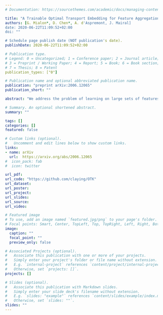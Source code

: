 ```yaml
---
# Documentation: https://sourcethemes.com/academic/docs/managing-content/

title: "A Trainable Optimal Transport Embedding for Feature Aggregation"
authors: [G. Mialon*, D. Chen*, A. d'Aspremont, J. Mairal]
date: 2020-06-22T11:09:52+02:00
doi: ""

# Schedule page publish date (NOT publication's date).
publishDate: 2020-06-22T11:09:52+02:00

# Publication type.
# Legend: 0 = Uncategorized; 1 = Conference paper; 2 = Journal article;
# 3 = Preprint / Working Paper; 4 = Report; 5 = Book; 6 = Book section;
# 7 = Thesis; 8 = Patent
publication_types: ["0"]

# Publication name and optional abbreviated publication name.
publication: "preprint arXiv:2006.12065"
publication_short: ""

abstract: "We address the problem of learning on large sets of features, motivated by the need of performing pooling operations in long biological sequences of varying sizes, with long-range dependencies, and possibly few labeled data. To address this challenging task, we introduce a parametrized embedding that aggregates the features from a given set according to the optimal transport plan between the set and a trainable reference. Our approach scales to large datasets and allows end-to-end training of the reference, while also providing a simple unsupervised learning mechanism with small computational cost. Our aggregation technique admits two useful interpretations: it may be seen as a mechanism related to attention layers in neural networks, yet that requires less data, or it may be seen as a scalable surrogate of a classical optimal transport-based kernel. We experimentally demonstrate the effectiveness of our approach on biological sequences, achieving state-of-the-art results for protein fold recognition and detection of chromatin profiles tasks, and, as a proof of concept, we show promising results for processing natural language sequences. We provide an open-source implementation of our embedding that can be used alone or as a module in larger learning models. Our code is freely available at https://github.com/claying/OTK."

# Summary. An optional shortened abstract.
summary: ""

tags: []
categories: []
featured: false

# Custom links (optional).
#   Uncomment and edit lines below to show custom links.
links:
- name: arXiv
  url:  https://arxiv.org/abs/2006.12065
#  icon_pack: fab
#  icon: twitter

url_pdf:
url_code: "https://github.com/claying/OTK"
url_dataset:
url_poster:
url_project:
url_slides:
url_source:
url_video:

# Featured image
# To use, add an image named `featured.jpg/png` to your page's folder. 
# Focal points: Smart, Center, TopLeft, Top, TopRight, Left, Right, BottomLeft, Bottom, BottomRight.
image:
  caption: ""
  focal_point: ""
  preview_only: false

# Associated Projects (optional).
#   Associate this publication with one or more of your projects.
#   Simply enter your project's folder or file name without extension.
#   E.g. `internal-project` references `content/project/internal-project/index.md`.
#   Otherwise, set `projects: []`.
projects: []

# Slides (optional).
#   Associate this publication with Markdown slides.
#   Simply enter your slide deck's filename without extension.
#   E.g. `slides: "example"` references `content/slides/example/index.md`.
#   Otherwise, set `slides: ""`.
slides: ""
---
```

